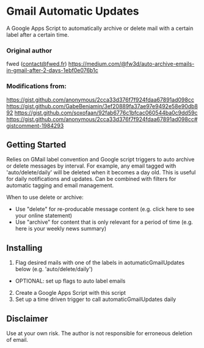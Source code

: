 # Gmail Automatic Updates
A Google Apps Script to automatically archive or delete mail with a certain label after a certain time.

### Original author 
fwed (contact@fwed.fr)
https://medium.com/@fw3d/auto-archive-emails-in-gmail-after-2-days-1ebf0e076b1c

### Modifications from:
https://gist.github.com/anonymous/2cca33d376f7f924fdaa67891ad098cc
https://gist.github.com/GabeBenjamin/3ef20889fa37ae97e9492e58e90db892
https://gist.github.com/soxofaan/92fab6776c1bfcac060544ba0c9dd59c
https://gist.github.com/anonymous/2cca33d376f7f924fdaa67891ad098cc#gistcomment-1984293

Getting Started
---------------
Relies on GMail label convention and Google script triggers to auto archive or delete messages by interval.
For example, any email tagged with 'auto/delete/daily' will be deleted when it becomes a day old.
This is useful for daily notifications and updates.
Can be combined with filters for automatic tagging and email management.

When to use delete or archive:
- Use "delete" for re-producable message content (e.g. click here to see your online statement)
- Use "archive" for content that is only relevant for a period of time (e.g. here is your weekly news summary)

Installing
----------
1. Flag desired mails with one of the labels in aotumaticGmailUpdates below (e.g. 'auto/delete/daily')
- OPTIONAL: set up flags to auto label emails
2. Create a Google Apps Script with this script
3. Set up a time driven trigger to call automaticGmailUpdates daily

Disclaimer
----------
Use at your own risk. The author is not responsible for erroneous deletion of email.
